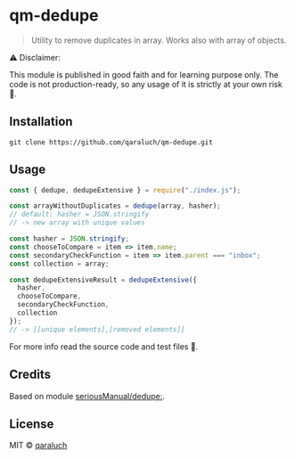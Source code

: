 # qm-dedupe

> Utility to remove duplicates in array. Works also with array of objects.

:warning: Disclaimer:

This module is published in good faith and for learning purpose only. The code is not production-ready, so any usage of it is strictly at your own risk :see_no_evil:.

## Installation

```
git clone https://github.com/qaraluch/qm-dedupe.git
```

## Usage

```js
const { dedupe, dedupeExtensive } = require("./index.js");

const arrayWithoutDuplicates = dedupe(array, hasher);
// default: hasher = JSON.stringify
// -> new array with unique values

const hasher = JSON.stringify;
const chooseToCompare = item => item.name;
const secondaryCheckFunction = item => item.parent === "inbox";
const collection = array;

const dedupeExtensiveResult = dedupeExtensive({
  hasher,
  chooseToCompare,
  secondaryCheckFunction,
  collection
});
// -> [[unique elements],[removed elements]]
```

For more info read the source code and test files :page_facing_up:.

## Credits

Based on module [seriousManual/dedupe:](https://github.com/seriousManual/dedupe).

## License

MIT © [qaraluch](https://github.com/qaraluch)
